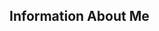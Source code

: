 ## Information About Me 

<!--
**A-Lyndon/A-Lyndon** is a ✨ _special_ ✨ repository because its `README.md` (this file) appears on your GitHub profile.

Here are some ideas to get you started:

- 🔭 I’m currently working on my degree in Cyber Security at Leeds Beckett University
- 🌱 I’m currently learning Computer Programming
- 🤔 I’m looking for help with Learning to use GitHub
- 📫 How to reach me: Email- A.lyndon3274@student.leedsbeckett.ac.uk
- 😄 Pronouns: He/Him
- ⚡ Fun fact: I am a qualified referee 
